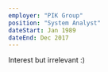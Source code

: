 ```yaml
---
employer: "PIK Group"
position: "System Analyst"
dateStart: Jan 1989
dateEnd: Dec 2017
---
```

Interest but irrelevant :)